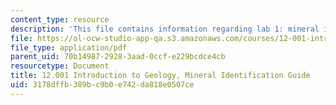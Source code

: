 ```yaml
---
content_type: resource
description: 'This file contains information regarding lab 1: mineral identification.'
file: https://ol-ocw-studio-app-qa.s3.amazonaws.com/courses/12-001-introduction-to-geology-fall-2013/3178dffb389bc9b0e742da818e0507ce_MIT12_001F13_Lab1_Instrctn.pdf
file_type: application/pdf
parent_uid: 70b14987-2928-3aad-0ccf-e229bcdce4cb
resourcetype: Document
title: 12.001 Introduction to Geology, Mineral Identification Guide
uid: 3178dffb-389b-c9b0-e742-da818e0507ce
---
```

